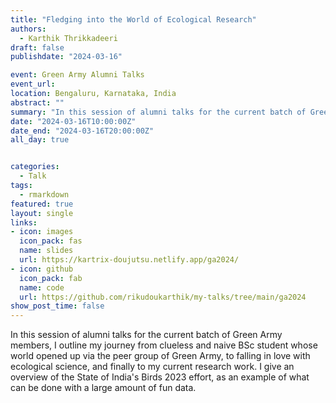 ```yaml
---
title: "Fledging into the World of Ecological Research"
authors: 
  - Karthik Thrikkadeeri
draft: false
publishdate: "2024-03-16"

event: Green Army Alumni Talks
event_url: 
location: Bengaluru, Karnataka, India
abstract: ""
summary: "In this session of alumni talks for the current batch of Green Army members, I outline my journey from clueless and naive BSc student whose world opened up via the peer group of Green Army, to falling in love with ecological science, and finally to my current research work. I give an overview of the State of India's Birds 2023 effort, as an example of what can be done with a large amount of fun data."
date: "2024-03-16T10:00:00Z"
date_end: "2024-03-16T20:00:00Z"
all_day: true


categories:
  - Talk
tags:
  - rmarkdown
featured: true
layout: single
links:
- icon: images
  icon_pack: fas
  name: slides
  url: https://kartrix-doujutsu.netlify.app/ga2024/
- icon: github
  icon_pack: fab
  name: code
  url: https://github.com/rikudoukarthik/my-talks/tree/main/ga2024
show_post_time: false
---
```

  
In this session of alumni talks for the current batch of Green Army members, I outline my journey from clueless and naive BSc student whose world opened up via the peer group of Green Army, to falling in love with ecological science, and finally to my current research work. I give an overview of the State of India's Birds 2023 effort, as an example of what can be done with a large amount of fun data.

